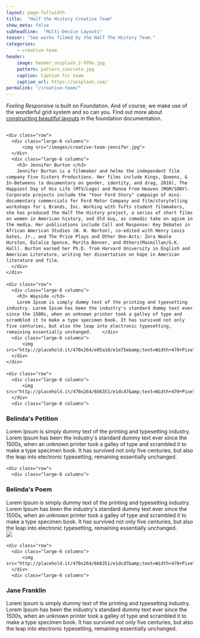 ```yaml
---
layout: page-fullwidth
title:  "Half the History Creative Team"
show_meta: false
subheadline:  "Multi-Device Layouts"
teaser: "See works filmed by the Half The History Team."
categories:
    - creative-team
header:
    image: header_unsplash_2-970x.jpg
    pattern: pattern_concrete.jpg
    caption: Caption for team 
    caption_url: https://unsplash.com/
permalink: "/creative-team/"
---
```

<!-- <ul>
    {% for post in site.categories.design %}
    <li><a href="{{ site.url }}{{ post.url }}">{{ post.title }}</a></li>
    {% endfor %}
</ul> -->

*Feeling Responsive* is built on Foundation. And of course, we make use of the wonderful grid system and so can you. Find out more about [constructing  beautiful layouts][1] in the foundation documentation.
<!--more-->
<div class="show-for-large-up">
    <div class="row">
        <div class="small-12 columns">
        </div><!-- /.small-12.columns -->
    </div>

	<div class="row">
	  <div class="large-6 columns">
	      <img src="/images/creative-team-jennifer.jpg">
	  </div>
	  <div class="large-6 columns">
	  	<h3> Jennifer Burton </h3>
	  	Jennifer Burton is a filmmaker and helms the independent film company Five Sisters Productions. Her films include Kings, Queens, & In-Betweens (a documentary on gender, identity, and drag, 2016), The Happiest Day of His Life (MTV/Logo) and Manna From Heaven (MGM/SONY). Corporate projects include the "Your Ford Story" campaign of mini-documentary commercials for Ford Motor Company and film/storytelling workshops for L Brands, Inc. Working with Tufts student filmmakers, she has produced the Half the History project, a series of short films on women in American history, and Old Guy, as comedic take on agism in the media. Her publications include Call and Response: Key Debates in African American Studies (W. W. Norton), co-edited with Henry Louis Gates, Jr., and The Prize Plays and Other One-Acts: Zora Neale Hurston, Eulalie Spence, Marita Bonner, and Others(Macmillan/G.K. Hall). Burton earned her Ph.D. from Harvard University in English and American Literature, writing her dissertation on hope in American literature and film.
	  </div>
	</div>

	<div class="row">
	  <div class="large-6 columns">
		<h3> Wayside </h3>
	  	Lorem Ipsum is simply dummy text of the printing and typesetting industry. Lorem Ipsum has been the industry's standard dummy text ever since the 1500s, when an unknown printer took a galley of type and scrambled it to make a type specimen book. It has survived not only five centuries, but also the leap into electronic typesetting, remaining essentially unchanged.	  </div>
	  <div class="large-6 columns">
	      <img src="http://placehold.it/470x264/e05a10/e1e75e&amp;text=Width+470+Pixel">
	  </div>
	</div>

	<div class="row">
	  <div class="large-6 columns">
	      <img src="http://placehold.it/470x264/6b6351/e1dcd7&amp;text=Width+470+Pixel">
	  </div>
	  <div class="large-6 columns">
<h3> Belinda's Petition </h3>
	  	Lorem Ipsum is simply dummy text of the printing and typesetting industry. Lorem Ipsum has been the industry's standard dummy text ever since the 1500s, when an unknown printer took a galley of type and scrambled it to make a type specimen book. It has survived not only five centuries, but also the leap into electronic typesetting, remaining essentially unchanged.	  </div>
	</div>

	<div class="row">
	  <div class="large-6 columns">
<h3> Belinda's Poem</h3>
	  	Lorem Ipsum is simply dummy text of the printing and typesetting industry. Lorem Ipsum has been the industry's standard dummy text ever since the 1500s, when an unknown printer took a galley of type and scrambled it to make a type specimen book. It has survived not only five centuries, but also the leap into electronic typesetting, remaining essentially unchanged.	  </div>
	  <div class="large-6 columns">
	      <img src="http://placehold.it/470x264/e05a10/e1e75e&amp;text=Width+470+Pixel">
	  </div>
	</div>

	<div class="row">
	  <div class="large-6 columns">
	      <img src="http://placehold.it/470x264/6b6351/e1dcd7&amp;text=Width+470+Pixel">
	  </div>
	  <div class="large-6 columns">
<h3> Jane Franklin </h3>
	  	Lorem Ipsum is simply dummy text of the printing and typesetting industry. Lorem Ipsum has been the industry's standard dummy text ever since the 1500s, when an unknown printer took a galley of type and scrambled it to make a type specimen book. It has survived not only five centuries, but also the leap into electronic typesetting, remaining essentially unchanged.	  </div>
	</div>
</div>


 [1]: http://foundation.zurb.com/docs/components/grid.html
